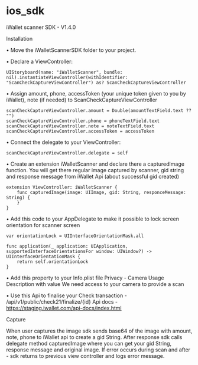 # ios_sdk

iWallet scanner SDK - V1.4.0

Installation

• Move the iWalletScannerSDK folder to your project. 

• Declare a ViewController:
```
UIStoryboard(name: "iWalletScanner", bundle: nil).instantiateViewController(withIdentifier: "ScanCheckCaptureViewController") as? ScanCheckCaptureViewController 
```
• Assign amount, phone, accessToken (your unique token given to you by iWallet), note (if needed) to ScanCheckCaptureViewController
```
scanCheckCaptureViewController.amount = Double(amountTextField.text ?? "")
scanCheckCaptureViewController.phone = phoneTextField.text
scanCheckCaptureViewController.note = noteTextField.text
scanCheckCaptureViewController.accessToken = accessToken
```

• Connect the delegate to your ViewController:
```
scanCheckCaptureViewController.delegate = self
```

• Create an extension iWalletScanner and declare there a capturedImage function. 
You will get there regular image captured by scanner, gid string and response message from iWallet Api (about successful gid created)

```
extension ViewController: iWalletScanner {
    func capturedImage(image: UIImage, gid: String, responceMessage: String) {
    }
}
```

• Add this code to your AppDelegate to make it possible to lock screen orientation for scanner screen
```
var orientationLock = UIInterfaceOrientationMask.all

func application(_ application: UIApplication, supportedInterfaceOrientationsFor window: UIWindow?) -> UIInterfaceOrientationMask {
    return self.orientationLock
}
```
• Add this property to your Info.plist file Privacy - Camera Usage Description with value We need access to your camera to provide a scan

• Use this Api to finalise your Check transaction - /api/v1/public/check21/finalize/{id} Api docs - https://staging.iwallet.com/api-docs/index.html


Capture 

When user captures the image sdk sends base64 of the image with amount, note, phone to iWallet api to create a gid String. After response sdk calls delegate method
capturedImage where you can get your gid String, response message and original image. If error occurs during scan and after - sdk returns to previous view controller and logs error message.  
